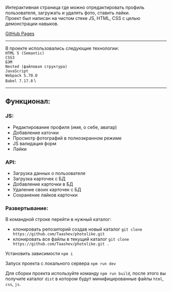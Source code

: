 Интерактивная страница где можно отредактировать профиль пользователя, загружать и удалять фото, ставить лайки.\
Проект был написан на чистом стеке JS, HTML, CSS с целью демонстрации навыков.

[GitHub Pages](https://taashev.github.io/photolike/)

---

В проекте использовались следующие технологии: \
`HTML 5 (Semantic)` \
`CSS3` \
`БЭМ` \
`Nested (файловая структура)` \
`JavaScript` \
`Webpack 5.70.0` \
`Babel 7.17.8` \

---

## Функционал:

### JS:

- Редактирование профиля (имя, о себе, аватар)
- Добавление каточки
- Просмотр фотографий в полноэкранном режиме
- JS валидация форм
- Лайки

### API:

- Загрузка данных о пользователе
- Загрузка карточек с БД
- Добавление карточки в БД
- Удаление своих карточек с БД
- Сохранение лайков карточки

### Развертывание:

В командной строке перейти в нужный каталог:

- клонировать репозиторий создав новый каталог `git clone https://github.com/Taashev/photolike.git`
- клонировать все файлы в текущий каталог `git clone https://github.com/Taashev/photolike.git .`

Установить зависимости `npm i`

Запуск проекта с локального сервера `npm run dev`

Для сборки проекта используйте команду `npm run build`, после этого вы получите каталог `dist` в котором будут минифицированные файлы `html`, `css`, `js`.
